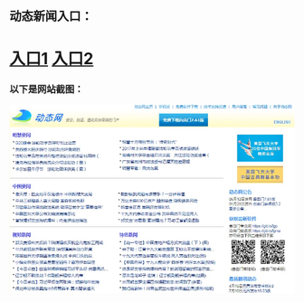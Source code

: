 ## 动态新闻入口：

# <a href="https://fwqtz.github.io/fqtz1001/fwqtz01.html">入口1</a>  <a href="https://fwqtz.github.io/fqtz1002/fwqtz02.html">入口2</a>

### 以下是网站截图：

<img src="https://github.com/chengyuan98/up/blob/master/dtw20170711.jpg" />




